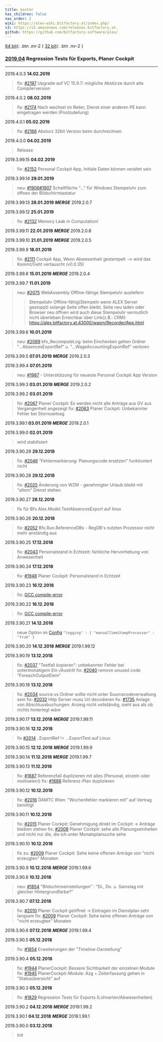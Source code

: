```yaml
---
title: master
has_children: false
nav_order: 2
wiki: https://alex-wiki.bitfactory.at/index.php/
s3: https://s3.amazonaws.com/releases.bitfactory.at.
github: https://github.com/bitfactory-software/alex/
---
```


[64 bit]({{page.s3}}{{page.title}}/ALEX64.zip){: .btn .mr-2 }
[32 bit]({{page.s3}}{{page.title}}/ALEX32.zip){: .btn .mr-2 }

### [2019.04]({{page.github}}milestone/32) Regression Tests für Exports, Planer Cockpit
___

2019.4.0.3 **14.02.2019**
>fix: [#2197]({{page.github}}issues/2197) Upgrade auf VC 15.9.7: mögliche Abstürze durch alte Compilerversion 

2019.4.0.2 **08.02.2019**
>fix: [#2174]({{page.github}}issues/2174) Nach wechsel im Reiter, Dienst einer anderen PE kann eingetragen werden (Poolzuteilung) 

2019.4.0.1 **05.02.2019**
>fix: [#2166]({{page.github}}issues/2166) Absturz 32bit Version beim durchrechnen 

2019.4.0.0 **04.02.2019**
> Release

2019.3.99.15 **04.02.2019**
> fix: [#2152]({{page.github}}issues/2152) Personal Cockpit App, Initiale Daten können veraltet sein 

2019.3.99.14 **29.01.2019**
> neu: [#1906]({{page.github}}issues/1906)[#1907]({{page.github}}issues/1907) Schaltfläche "..." für Windows Stempeluhr zum öffnen der Bildschirmtastatur 

2019.3.99.13 **28.01.2019** ***MERGE*** 2019.2.0.7

2019.3.99.12 **25.01.2019**
> fix: [#2132]({{page.github}}issues/2132) Memory Leak in Computation!

2019.3.99.11 **22.01.2019** ***MERGE*** 2019.2.0.6

2019.3.99.10 **21.01.2019** ***MERGE*** 2019.2.0.5

2019.3.99.9 **18.01.2019**
> fix: [#2111]({{page.github}}issues/2111) Cockpit App, Wenn Abwesenheit gestempelt --> wird das Kommt/Geht vertauscht (v0.0.35)

2019.3.99.8 **15.01.2019** ***MERGE*** 2019.2.0.4

2019.3.99.7 **11.01.2019**
> neu: [#2075]({{page.github}}issues/2075) WebAssembly Offline-fähige Stempeluhr ausliefern
>> Stempeluhr Offline-fähig(Stempeln wenn ALEX Server gestoppt) solange Seite offen bleibt, Seite neu laden oder Browser neu öffnen wird auch diese Stempeluhr vermutlich nicht überleben
>> Erreichbar über Link(z.B.: CRM): https://alex.bitfactory.at:43000/wasm/Recorder/App.html

2019.3.99.6 **10.01.2019**
> neu: [#2089]({{page.github}}issues/2089) bfx_RecomputeLog: beim Einchecken gehen Ordner "...AbsencesExportRef" u. "...WageAccountingExportRef" verloren

2019.3.99.5 **07.01.2019** ***MERGE*** 2019.2.0.3

2019.3.99.4 **07.01.2019**
> neu: [#1987]({{page.github}}issues/1987) - Unterstützung für neueste Personal Cockpit App Version

2019.3.99.3 **03.01.2019** ***MERGE*** 2019.2.0.2

2019.3.99.2 **03.01.2019**
> fix: [#2067]({{page.github}}issues/2067) Planer Cockpit: Es werden nicht alle Anträge aus GV aus Vergangenheit angezeigt
> fix: [#2063]({{page.github}}issues/2063) Planer Cockpit: Unbekannter Fehler bei Stornoantrag

2019.3.99.1 **03.01.2019** ***MERGE*** 2019.2.0.1

2019.3.99.0 **02.01.2019**
> wird stabilisiert

2019.3.90.29 **29.12.2018**
> fix: [#2046]({{page.github}}issues/2046) "Fehlermarkierung: Planungscode ersetzen" funktioniert nicht

2019.3.90.28 **29.12.2018**
> fix: [#2025]({{page.github}}issues/2025) Änderung von WZM - genehmigter Urlaub bleibt mit "altem" Dienst stehen

2019.3.90.27 **28.12.2018**
> fix für Bfx.Alex.Model.TestAbsencesExport auf linux

2019.3.90.26 **20.12.2018**
> fix: [#2052]({{page.github}}issues/2052) Bfx.Run.ReferenceDBs - RegDB's nutzten Prozessor nicht mehr anständig aus

2019.3.90.25 **17.12.2018**
> fix: [#2043]({{page.github}}issues/2043) Personalstand in Echtzeit: farbliche Hervorhebung von Anwesenheit

2019.3.90.24 **17.12.2018**
> fix: [#1948]({{page.github}}issues/1948) Planer Cockpit: Personalstand in Echtzeit

2019.3.90.23 **16.12.2018**
> fix: [GCC compile-error]({{page.github}}commit/2e204f780cee804bfceeb7062e1f10f7cacebf37)

2019.3.90.22 **16.12.2018**
> fix: [GCC compile-error]({{page.github}}commit/746184014d0a36bfff05d53ebaadff80b9346194)

2019.3.90.21 **14.12.2018**
> neue Option im [Config]({{page.wiki}}ALEX-Config-File) `"logging" : { "manualTimeStampProcessor" : "true" }`

2019.3.90.20 **14.12.2018** ***MERGE*** 2019.1.99.12

2019.3.90.19 **13.12.2018**
> fix: [#2037]({{page.github}}issues/2037) "Testfall kopieren": unbekannter Fehler bei untermonatigem Ein-/Austritt
> fix: [#2040]({{page.github}}issues/2040) remove unused code "ForeachOutputElem"

2019.3.90.18 **13.12.2018**
> fix: [#2034]({{page.github}}issues/2034) source\.vs Ordner sollte nicht unter Sourcecodeverwaltung sein
> fix: [#2032]({{page.github}}issues/2032) Http Server muss Url decodieren
> fix: [#1735]({{page.github}}issues/1735) Anlage von Abschlussbuchungen: Anzeig nicht vollständig, sieht aus als ob nichts hinterlegt wäre

2019.3.90.17 **13.12.2018** ***MERGE*** 2019.1.99.11

2019.3.90.16 **12.12.2018**
> fix [#2014]({{page.github}}issues/2014) ..ExportRef != ...ExportTest auf Linux

2019.3.90.15 **12.12.2018** ***MERGE*** 2019.1.99.9

2019.3.90.14 **11.12.2018** ***MERGE*** 2019.1.99.7

2019.3.90.13 **11.12.2018**
> fix: [#1687]({{page.github}}issues/1687) Referenzfall duplizieren mit alles (Personal, einzeln oder multiselect)
> fix: [#1688]({{page.github}}issues/1688) Referenz-Plan duplizieren

2019.3.90.12 **10.12.2018**
> fix: [#2016]({{page.github}}issues/2016) ÖAMTC Wien: "Wochenfehler markieren mit" auf Vertrag benötigt

2019.3.90.11 **10.12.2018**
> fix: [#2015]({{page.github}}issues/2015) Planer Cockpit: Genehmigung direkt im Cockpit -> Anträge bleiben stehen
> fix: [#2008]({{page.github}}issues/2008) Planer Cockpit: sehe alle Planungseinheiten und nicht nur die, die ich unter Monatsplansuche sehe

2019.3.90.10 **10.12.2018**
> fix zu: [#2009]({{page.github}}issues/2009) Planer Cockpit: Sehe keine offenen Anträge von "nicht erzeugten" Monaten

2019.3.90.9 **10.12.2018** ***MERGE*** 2019.1.99.6

2019.3.90.8 **10.12.2018**
> neu: [#1854]({{page.github}}issues/1854) "Bildschirmeinstellungen" : "Di., Do. u. Samstag mit gleicher Hintergrundfarbe?"

2019.3.90.7 **07.12.2018**
> fix: [#2010]({{page.github}}issues/2010) Planer Cockpit geöffnet -> Eintragen im Dienstplan sehr langsam
> fix: [#2009]({{page.github}}issues/2009) Planer Cockpit: Sehe keine offenen Anträge von "nicht erzeugten" Monaten 

2019.3.90.6 **07.12.2018** ***MERGE*** 2019.1.99.4

2019.3.90.5 **05.12.2018**
> fix: [#1854]({{page.github}}issues/1854) Erweiterungen der "Timeline-Darstellung"

2019.3.90.4 **05.12.2018**
> fix: [#1944]({{page.github}}issues/1944) PlanerCockpit: Bessere Sichtbarkeit der einzelnen Module
> fix: [#1945]({{page.github}}issues/1945) PlanerCockpit-Module: Azg + Zeiterfassung gehen in "Statusübersicht" auf

2019.3.90.3 **05.12.2018**
> fix: [#1829]({{page.github}}issues/1829) Regression Tests für Exports (Lohnarten/Abwesenheiten) 

2019.3.90.2 **04.12.2018** ***MERGE*** 2019.1.99.2

2019.3.90.1 **04.12.2018** ***MERGE*** 2019.1.99.1

2019.3.90.0 **03.12.2018**
> Init
